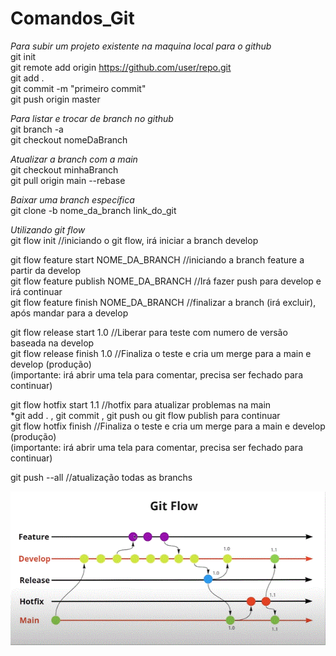 # Comandos_Git


*Para subir um projeto existente na maquina local para o github* <br/>
git init <br/>
git remote add origin https://github.com/user/repo.git <br/>
git add . <br/>
git commit -m "primeiro commit" <br/>
git push origin master <br/>

*Para listar e trocar de branch no github* <br/>
git branch -a <br/>
git checkout nomeDaBranch <br/>

*Atualizar a branch com a main* <br/>
git checkout minhaBranch <br/>
git pull origin main --rebase <br/>

*Baixar uma branch específica* <br/>
git clone -b nome_da_branch link_do_git

*Utilizando git flow* <br/>
git flow init      //iniciando o git flow, irá iniciar a branch develop

git flow feature start NOME_DA_BRANCH    //iniciando a branch feature a partir da develop <br/>
git flow feature publish NOME_DA_BRANCH    //Irá fazer push para develop e irá continuar <br/>
git flow feature finish NOME_DA_BRANCH    //finalizar a branch (irá excluir), após mandar para a develop <br/>

git flow release start 1.0    //Liberar para teste com numero de versão baseada na develop <br/>
git flow release finish 1.0    //Finaliza o teste e cria um merge para a main e develop (produção) <br/>
(importante: irá abrir uma tela para comentar, precisa ser fechado para continuar)<br/>

git flow hotfix start 1.1     //hotfix para atualizar problemas na main<br/>
*git add . , git commit , git push ou git flow publish para continuar<br/>
git flow hotfix finish    //Finaliza o teste e cria um merge para a main e develop (produção) <br/>
(importante: irá abrir uma tela para comentar, precisa ser fechado para continuar)<br/>

git push --all    //atualização todas as branchs




<img src="https://github.com/ElvisCostaOliveira/Comandos_Git/blob/main/image/git_flow.gif" width="620">


